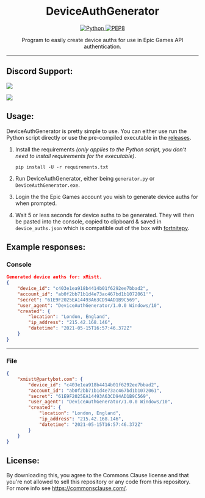 <h1 align="center">DeviceAuthGenerator</h1>

<p align="center">
    <a href="https://www.python.org/downloads/release/python-380/" align="center">
        <img alt="Python" src="https://img.shields.io/badge/python-3.6%20%7C%203.7%20%7C%203.8-blue">
    </a>
    <a href="https://www.python.org/dev/peps/pep-0008/" align="center">
        <img alt="PEP8" src="https://img.shields.io/badge/PEP8-compliant-brightgreen.svg">
    </a>
</p>

<p align="center">Program to easily create device auths for use in Epic Games API authentication.</p>

---

## Discord Support:
<a href="https://discord.gg/8heARRB"><img src="https://discordapp.com/api/guilds/624635034225213440/widget.png?style=banner2"></a>

<img src="https://i.imgur.com/weIdKDD.gif" />

## Usage:
DeviceAuthGenerator is pretty simple to use. You can either use run the Python script directly or use the pre-compiled
executable in the <a href="#">releases</a>.
1. Install the requirements _(only applies to the Python script, you don't need to install requirements for the executable)_.

    ```
    pip install -U -r requirements.txt
    ```

2. Run DeviceAuthGenerator, either being `generator.py` or `DeviceAuthGenerator.exe`.

3. Login the the Epic Games account you wish to generate device auths for when prompted.

3. Wait 5 or less seconds for device auths to be generated. They will then be pasted into the console, copied to
clipboard & saved in `device_auths.json` which is compatible out of the box with
   <a href="https://github.com/Terbau/fortnitepy">fortnitepy</a>.
   
## Example responses:
### Console
```json
Generated device auths for: xMistt.
{
    "device_id": "c403e1ea918b4414b01f6292ee7bbad2",
    "account_id": "ab0f2bb71b1d4e73ac467bd1b1072061'",
    "secret": "61E9F2025EA14493A63CD94AD1B9C569",
    "user_agent": "DeviceAuthGenerator/1.0.0 Windows/10",
    "created": {
        "location": "London, England",
        "ip_address": "215.42.168.146",
        "datetime": "2021-05-15T16:57:46.372Z"
    }
}

```
___
### File
```json
{
    "xmistt@partybot.com": {
        "device_id": "c403e1ea918b4414b01f6292ee7bbad2",
        "account_id": "ab0f2bb71b1d4e73ac467bd1b1072061",
        "secret": "61E9F2025EA14493A63CD94AD1B9C569",
        "user_agent": "DeviceAuthGenerator/1.0.0 Windows/10",
        "created": {
            "location": "London, England",
            "ip_address": "215.42.168.146",
            "datetime": "2021-05-15T16:57:46.372Z"
        }
    }
}
```
## License:
By downloading this, you agree to the Commons Clause license and that you're not allowed to sell this repository or any code from this repository. For more info see https://commonsclause.com/.